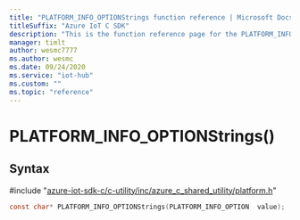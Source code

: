 ```yaml
---                             
title: "PLATFORM_INFO_OPTIONStrings function reference | Microsoft Docs" 
titleSuffix: "Azure IoT C SDK"            
description: "This is the function reference page for the PLATFORM_INFO_OPTIONStrings() function in the Azure IoT C SDK. This SDK is used with Azure IoT Hub and Azure IoT Hub Device Provisioning Service"            
manager: timlt                 
author: wesmc7777              
ms.author: wesmc               
ms.date: 09/24/2020                    
ms.service: "iot-hub"             
ms.custom: ""                
ms.topic: "reference"        
---                            
```


# PLATFORM_INFO_OPTIONStrings()

## Syntax

\#include "[azure-iot-sdk-c/c-utility/inc/azure_c_shared_utility/platform.h](../platform-h.md)"  
```C
const char* PLATFORM_INFO_OPTIONStrings(PLATFORM_INFO_OPTION  value);
```

